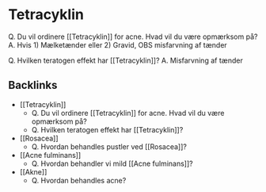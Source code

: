 # Tetracyklin
Q. Du vil ordinere [[Tetracyklin]] for acne. Hvad vil du være opmærksom på?
A. Hvis 1) Mælketænder eller 2) Gravid, OBS misfarvning af tænder

Q. Hvilken teratogen effekt har [[Tetracyklin]]?
A. Misfarvning af tænder

## Backlinks
* [[Tetracyklin]]
	* Q. Du vil ordinere [[Tetracyklin]] for acne. Hvad vil du være opmærksom på?
	* Q. Hvilken teratogen effekt har [[Tetracyklin]]?
* [[Rosacea]]
	* Q. Hvordan behandles pustler ved [[Rosacea]]?
* [[Acne fulminans]]
	* Q. Hvordan behandler vi mild [[Acne fulminans]]?
* [[Akne]]
	* Q. Hvordan behandles acne?

<!-- #anki/tag/med/Derma #anki/deck/Medicine #anki/tag/med/GP -->

<!-- {BearID:78EBE1E6-A637-494C-821F-8CEF2969B444-62499-00007C5FB2B61155} -->

